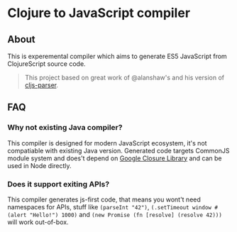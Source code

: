 # Clojure to JavaScript compiler
## About
This is experemental compiler which aims to generate ES5 JavaScript from
ClojureScript source code.

> This project based on great work of @alanshaw's and his version
> of [cljs-parser](https://github.com/alanshaw/cljs-parser).

## FAQ
### Why not existing Java compiler?
This compiler is designed for modern JavaScript ecosystem, it's not compatiable
with existing Java version. Generated code targets CommonJS module system and
does't depend on [Google Closure Library](https://developers.google.com/closure/library/)
and can be used in Node directly.

### Does it support exiting APIs?
This compiler generates js-first code, that means you wont't need namespaces
for APIs, stuff like `(parseInt "42")`, `(.setTimeout window #(alert "Hello!") 1000)`
and `(new Promise (fn [resolve] (resolve 42)))` will work out-of-box. 
